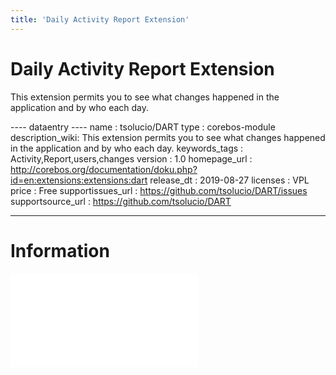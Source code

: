 ```yaml
---
title: 'Daily Activity Report Extension'
---
```


Daily Activity Report Extension
===============================

This extension permits you to see what changes happened in the
application and by who each day.

  
---- dataentry ---- name : tsolucio/DART type : corebos-module
description\_wiki: This extension permits you to see what changes
happened in the application and by who each day. keywords\_tags :
Activity,Report,users,changes version : 1.0 homepage\_url :
<http://corebos.org/documentation/doku.php?id=en:extensions:extensions:dart>
release\_dt : 2019-08-27 licenses : VPL price : Free supportissues\_url
: <https://github.com/tsolucio/DART/issues> supportsource\_url :
<https://github.com/tsolucio/DART>

------------------------------------------------------------------------

  

Information
===========

<embed src="/en/vtmkt/dart-1.1.pdf" class="align-center" />
